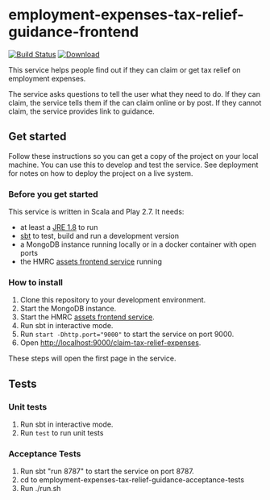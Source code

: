 # employment-expenses-tax-relief-guidance-frontend

[![Build Status](https://travis-ci.org/hmrc/employment-expenses-tax-relief-guidance-frontend.svg)](https://travis-ci.org/hmrc/employment-expenses-tax-relief-guidance-frontend) [ ![Download](https://api.bintray.com/packages/hmrc/releases/employment-expenses-tax-relief-guidance-frontend/images/download.svg) ](https://bintray.com/hmrc/releases/employment-expenses-tax-relief-guidance-frontend/_latestVersion)


This service helps people find out if they can claim or get tax relief on employment expenses.

The service asks questions to tell the user what they need to do. If they can claim, the service tells them if the can claim online or by post. If they cannot claim, the service provides link to guidance.

## Get started

Follow these instructions so you can get a copy of the project on your local machine. You can use this to develop and test the service. See deployment for notes on how to deploy the project on a live system.

### Before you get started

This service is written in Scala and Play 2.7. It needs:

- at least a [JRE 1.8](http://www.oracle.com/technetwork/java/javase/downloads/index.html) to run
- [sbt](https://www.scala-sbt.org/) to test, build and run a development version
- a MongoDB instance running locally or in a docker container with open ports
- the HMRC [assets frontend service](https://github.com/hmrc/assets-frontend) running

### How to install

1. Clone this repository to your development environment.
2. Start the MongoDB instance.
3. Start the HMRC [assets frontend service](https://github.com/hmrc/assets-frontend#frontends).
4. Run sbt in interactive mode.
5. Run `start -Dhttp.port="9000"` to start the service on port 9000.
6. Open [http://localhost:9000/claim-tax-relief-expenses](http://localhost:9000/claim-tax-relief-expenses).

These steps will open the first page in the service.

## Tests

### Unit tests

1. Run sbt in interactive mode.
2. Run `test` to run unit tests

### Acceptance Tests
1. Run sbt "run 8787" to start the service on port 8787.
2. cd to employment-expenses-tax-relief-guidance-acceptance-tests
3. Run ./run.sh

